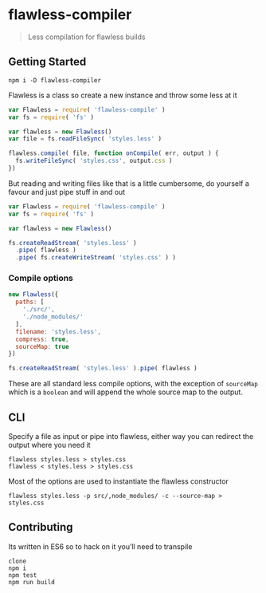 # flawless-compiler

> Less compilation for flawless builds


## Getting Started

```shell
npm i -D flawless-compiler
```

Flawless is a class so create a new instance and throw some less at it

```js
var Flawless = require( 'flawless-compile' )
var fs = require( 'fs' )

var flawless = new Flawless()
var file = fs.readFileSync( 'styles.less' )

flawless.compile( file, function onCompile( err, output ) {
  fs.writeFileSync( 'styles.css', output.css )
})
```

But reading and writing files like that is a little cumbersome, do yourself a favour and just pipe stuff in and out

```js
var Flawless = require( 'flawless-compile' )
var fs = require( 'fs' )

var flawless = new Flawless()

fs.createReadStream( 'styles.less' )
  .pipe( flawless )
  .pipe( fs.createWriteStream( 'styles.css' ) )
```

### Compile options

```js
new Flawless({
  paths: [
    './src/',
    './node_modules/'
  ],
  filename: 'styles.less',
  compress: true,
  sourceMap: true
})

fs.createReadStream( 'styles.less' ).pipe( flawless )
```

These are all standard less compile options, with the exception of `sourceMap` which is a `boolean` and will append the whole source map to the output.


## CLI

Specify a file as input or pipe into flawless, either way you can redirect the output where you need it

```shell
flawless styles.less > styles.css
flawless < styles.less > styles.css
```

Most of the options are used to instantiate the flawless constructor

```
flawless styles.less -p src/,node_modules/ -c --source-map > styles.css
```


## Contributing

Its written in ES6 so to hack on it you’ll need to transpile

```shell
clone
npm i
npm test
npm run build
```

